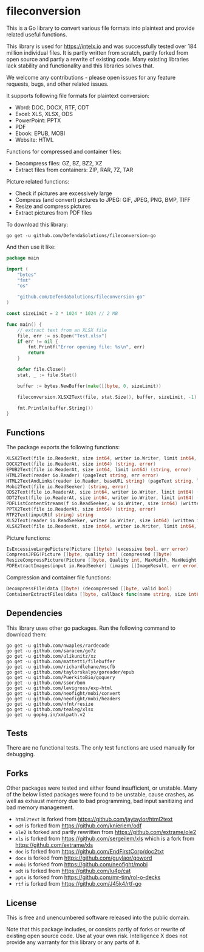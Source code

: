 # fileconversion

This is a Go library to convert various file formats into plaintext and provide related useful functions.

This library is used for https://intelx.io and was successfully tested over 184 million individual files. It is partly written from scratch, partly forked from open source and partly a rewrite of existing code. Many existing libraries lack stability and functionality and this libraries solves that. 

We welcome any contributions - please open issues for any feature requests, bugs, and other related issues.

It supports following file formats for plaintext conversion:

* Word: DOC, DOCX, RTF, ODT
* Excel: XLS, XLSX, ODS
* PowerPoint: PPTX
* PDF
* Ebook: EPUB, MOBI
* Website: HTML

Functions for compressed and container files:

* Decompress files: GZ, BZ, BZ2, XZ
* Extract files from containers: ZIP, RAR, 7Z, TAR

Picture related functions:

* Check if pictures are excessively large
* Compress (and convert) pictures to JPEG: GIF, JPEG, PNG, BMP, TIFF
* Resize and compress pictures
* Extract pictures from PDF files

To download this library:

```
go get -u github.com/DefendaSolutions/fileconversion-go
```

And then use it like:

```go
package main

import (
	"bytes"
	"fmt"
	"os"

	"github.com/DefendaSolutions/fileconversion-go"
)

const sizeLimit = 2 * 1024 * 1024 // 2 MB

func main() {
	// extract text from an XLSX file
	file, err := os.Open("Test.xlsx")
	if err != nil {
		fmt.Printf("Error opening file: %s\n", err)
		return
	}

	defer file.Close()
	stat, _ := file.Stat()

	buffer := bytes.NewBuffer(make([]byte, 0, sizeLimit))

	fileconversion.XLSX2Text(file, stat.Size(), buffer, sizeLimit, -1)

	fmt.Println(buffer.String())
}
```


## Functions

The package exports the following functions:

```go
XLSX2Text(file io.ReaderAt, size int64, writer io.Writer, limit int64, rowLimit int) (written int64, err error)
DOCX2Text(file io.ReaderAt, size int64) (string, error)
EPUB2Text(file io.ReaderAt, size int64, limit int64) (string, error)
HTML2Text(reader io.Reader) (pageText string, err error)
HTML2TextAndLinks(reader io.Reader, baseURL string) (pageText string, links []string, err error)
Mobi2Text(file io.ReadSeeker) (string, error)
ODS2Text(file io.ReaderAt, size int64, writer io.Writer, limit int64) (written int64, err error)
ODT2Text(file io.ReaderAt, size int64, writer io.Writer, limit int64) (written int64, err error)
PDFListContentStreams(f io.ReadSeeker, w io.Writer, size int64) (written int64, err error)
PPTX2Text(file io.ReaderAt, size int64) (string, error)
RTF2Text(inputRtf string) string
XLS2Text(reader io.ReadSeeker, writer io.Writer, size int64) (written int64, err error)
XLSX2Text(file io.ReaderAt, size int64, writer io.Writer, limit int64, rowLimit int) (written int64, err error)
```

Picture functions:

```go
IsExcessiveLargePicture(Picture []byte) (excessive bool, err error)
CompressJPEG(Picture []byte, quality int) (compressed []byte)
ResizeCompressPicture(Picture []byte, Quality int, MaxWidth, MaxHeight uint) 
PDFExtractImages(input io.ReadSeeker) (images []ImageResult, err error)
```

Compression and container file functions:

```go
DecompressFile(data []byte) (decompressed []byte, valid bool)
ContainerExtractFiles(data []byte, callback func(name string, size int64, date time.Time, data []byte))
```

## Dependencies

This library uses other go packages. Run the following command to download them:

```
go get -u github.com/nwaples/rardecode
go get -u github.com/saracen/go7z
go get -u github.com/ulikunitz/xz
go get -u github.com/mattetti/filebuffer
go get -u github.com/richardlehane/mscfb
go get -u github.com/taylorskalyo/goreader/epub
go get -u github.com/PuerkitoBio/goquery
go get -u github.com/ssor/bom
go get -u github.com/levigross/exp-html
go get -u github.com/neofight/mobi/convert
go get -u github.com/neofight/mobi/headers
go get -u github.com/nfnt/resize
go get -u github.com/tealeg/xlsx
go get -u gopkg.in/xmlpath.v2
```

## Tests

There are no functional tests. The only test functions are used manually for debugging.

## Forks

Other packages were tested and either found insufficient, or unstable. Many of the below listed packages were found to be unstable, cause crashes, as well as exhaust memory due to bad programming, bad input sanitizing and bad memory management.

* `html2text` is forked from https://github.com/jaytaylor/html2text
* `odf` is forked from https://github.com/knieriem/odf
* `ole2` is forked and partly rewritten from https://github.com/extrame/ole2
* `xls` is forked from https://github.com/sergeilem/xls which is a fork from https://github.com/extrame/xls
* `doc` is forked from https://github.com/EndFirstCorp/doc2txt
* `docx` is forked from https://github.com/guylaor/goword
* `mobi` is forked from https://github.com/neofight/mobi
* `odt` is forked from https://github.com/lu4p/cat
* `pptx` is forked from https://github.com/mr-tim/rol-o-decks
* `rtf` is forked from https://github.com/J45k4/rtf-go

## License

This is free and unencumbered software released into the public domain.

Note that this package includes, or consists partly of forks or rewrite of existing open source code. Use at your own risk. Intelligence X does not provide any warranty for this library or any parts of it.
